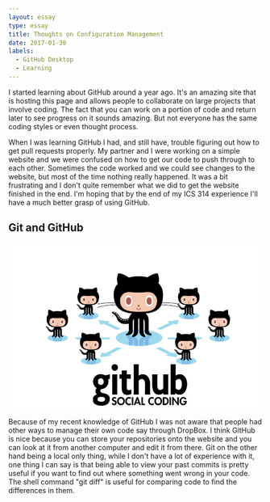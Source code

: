 ```yaml
---
layout: essay
type: essay
title: Thoughts on Configuration Management
date: 2017-01-30
labels:
  - GitHub Desktop
  - Learning
---
```

I started learning about GitHub around a year ago. It's an amazing site that is hosting this page and allows people to collaborate on large projects that involve coding. The fact that you can work on a portion of code and return later to see progress on it sounds amazing. But not everyone has the same coding styles or even thought process.

When I was learning GitHub I had, and still have, trouble figuring out how to get pull requests properly. My partner and I were working on a simple website and we were confused on how to get our code to push through to each other. Sometimes the code worked and we could see changes to the website, but most of the time nothing really happened. It was a bit frustrating and I don't quite remember what we did to get the website finished in the end. I'm hoping that by the end of my ICS 314 experience I'll have a much better grasp of using GitHub.

## Git and GitHub

<div class="ui small rounded images">
  <img class="ui image" src="../images/github.jpg">
</div>

Because of my recent knowledge of GitHub I was not aware that people had other ways to manage their own code say through DropBox. I think GitHub is nice because you can store your repositories onto the website and you can look at it from another computer and edit it from there. Git on the other hand being a local only thing, while I don't have a lot of experience with it, one thing I can say is that being able to view your past commits is pretty useful if you want to find out where something went wrong in your code. The shell command "git diff" is useful for comparing code to find the differences in them.